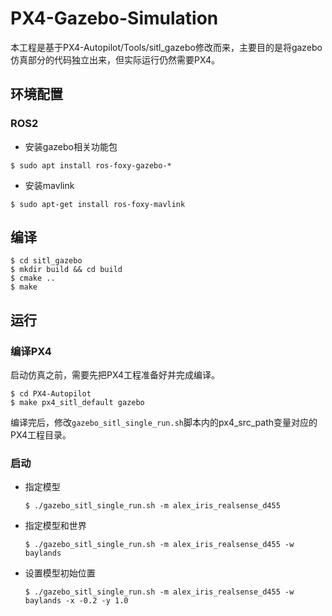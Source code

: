 # PX4-Gazebo-Simulation

本工程是基于PX4-Autopilot/Tools/sitl_gazebo修改而来，主要目的是将gazebo仿真部分的代码独立出来，但实际运行仍然需要PX4。

## 环境配置

### ROS2

- 安装gazebo相关功能包

```shell
$ sudo apt install ros-foxy-gazebo-*
```

- 安装mavlink

```shell
$ sudo apt-get install ros-foxy-mavlink
```

## 编译

```shell
$ cd sitl_gazebo
$ mkdir build && cd build
$ cmake ..
$ make
```

## 运行

### 编译PX4

启动仿真之前，需要先把PX4工程准备好并完成编译。

```shell
$ cd PX4-Autopilot
$ make px4_sitl_default gazebo
```

编译完后，修改`gazebo_sitl_single_run.sh`脚本内的px4_src_path变量对应的PX4工程目录。

### 启动

- 指定模型

  ```shell
  $ ./gazebo_sitl_single_run.sh -m alex_iris_realsense_d455
  ```

- 指定模型和世界

  ```shell
  $ ./gazebo_sitl_single_run.sh -m alex_iris_realsense_d455 -w baylands
  ```

- 设置模型初始位置
  
  ```shell
  $ ./gazebo_sitl_single_run.sh -m alex_iris_realsense_d455 -w baylands -x -0.2 -y 1.0
  ```
  
  